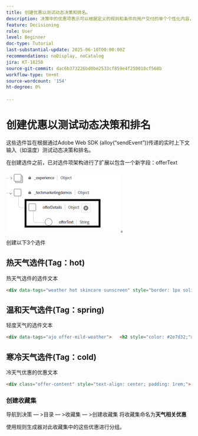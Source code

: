 ```yaml
---
title: 创建优惠以测试动态决策和排名。
description: 决策中的优惠项表示可以根据定义的规则和条件向用户交付的单个个性化内容，例如消息、图像、促销或推荐。
feature: Decisioning
role: User
level: Beginner
doc-type: Tutorial
last-substantial-update: 2025-06-10T00:00:00Z
recommendations: noDisplay, noCatalog
jira: KT-18258
source-git-commit: dac6b373226bd0be2533cf859e4f250018cf568b
workflow-type: tm+mt
source-wordcount: '154'
ht-degree: 0%

---
```



# 创建优惠以测试动态决策和排名

这些选件旨在根据通过Adobe Web SDK (alloy(“sendEvent”))传递的实时上下文输入（如温度）测试动态决策和排名。

在创建选件之前，已对选件项架构进行了扩展以包含一个新字段：offerText

![选件架构](assets/offer-schema.png)。

创建以下3个选件


## 热天气选件(Tag：hot)

热天气选件的选件文本

```html
<div data-tags="weather hot skincare sunscreen" style="border: 1px solid #e0e0e0; padding: 1.5rem; border-radius: 10px; background-color: #fff3e0;">   <h2 style="color: #e65100;">Protect Your Skin This Summer</h2>   <p>High temperatures mean high UV risk. Get <strong>20% off</strong> our dermatologist-recommended sunscreens and skin protection kits.</p>   <p>Offer valid this week only for areas with temperatures over 90°F.</p>   <a href="#" style="display:inline-block; margin-top:1rem; padding:0.75rem 1.5rem; background:#e65100; color:white; border-radius:5px; text-decoration:none;">Shop Sunscreen</a> </div>
```


## 温和天气选件(Tag：spring)

轻度天气的选件文本

```html
<div data-tags="ajo offer-mild-weather">   <h2 style="color: #2e7d32;">🌤️ Enjoy the Outdoors — Gear Up Now!</h2>   <p style="font-size: 1.1rem;">Perfect weather to be outside! Check out our selection of <strong>picnic sets, walking shoes, and fitness accessories</strong> for your next outdoor adventure.</p>   <p style="font-size: 1.1rem;">Get <strong>free shipping</strong> on all outdoor gear this week.</p>   <a href="#" style="display:inline-block;padding:0.75rem 1.5rem;background:#2e7d32;color:white;border-radius:6px;text-decoration:none;margin-top:1rem;">Explore Outdoor Picks</a> </div>
```

## 寒冷天气选件(Tag：cold)

冷天气优惠的优惠文本

```html
<div class="offer-content" style="text-align: center; padding: 1rem;">   <img src="https://raw.githubusercontent.com/gbedekar489/gbedekar489.github.io/main/weather/pexels-romanp-16170.jpg"         alt="Winter clothing"         style="width: 100%; max-width: 400px; border-radius: 12px; margin-bottom: 1rem;">   <h2>Cold Weather, Hot Deals 🧤</h2>   <p>Stay warm in style with our exclusive <strong>25% off</strong> winter outerwear. From puffer jackets to wool scarves, find the perfect layers to beat the chill.</p>   <p><strong>Use code:</strong> <code>WINTER25</code> at checkout</p>   <p><em>Limited time offer. While supplies last.</em></p> </div>
```

### 创建收藏集

导航到决策 — >目录 — >收藏集 — >创建收藏集
将收藏集命名为&#x200B;**天气相关优惠**

使用规则生成器对此收藏集中的这些优惠进行分组。

